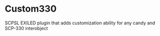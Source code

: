 # Custom330
 SCPSL EXILED plugin that adds customization ability for any candy and SCP-330 interobject
